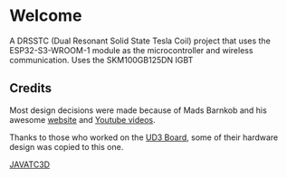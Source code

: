 Welcome
======
A DRSSTC (Dual Resonant Solid State Tesla Coil) project that uses the ESP32-S3-WROOM-1 module as the microcontroller and wireless communication. 
Uses the SKM100GB125DN IGBT

Credits
-------
Most design decisions were made because of Mads Barnkob and his awesome [website](https://kaizerpowerelectronics.dk/tesla-coils/drsstc-design-guide/) and [Youtube videos](https://www.youtube.com/@KaizerPowerElectronicsDk).

Thanks to those who worked on the [UD3 Board](https://github.com/Netzpfuscher/UD3), some of their hardware design was copied to this one.

[JAVATC3D](https://www.classictesla.com/java/javatc3d/javatc3d.html)
